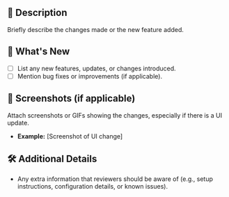 ## 📝 Description
Briefly describe the changes made or the new feature added.

## 🚀 What's New
- [ ] List any new features, updates, or changes introduced.
- [ ] Mention bug fixes or improvements (if applicable).

## 📸 Screenshots (if applicable)
Attach screenshots or GIFs showing the changes, especially if there is a UI update.
- **Example:** [Screenshot of UI change]

## 🛠 Additional Details
- Any extra information that reviewers should be aware of (e.g., setup instructions, configuration details, or known issues).

